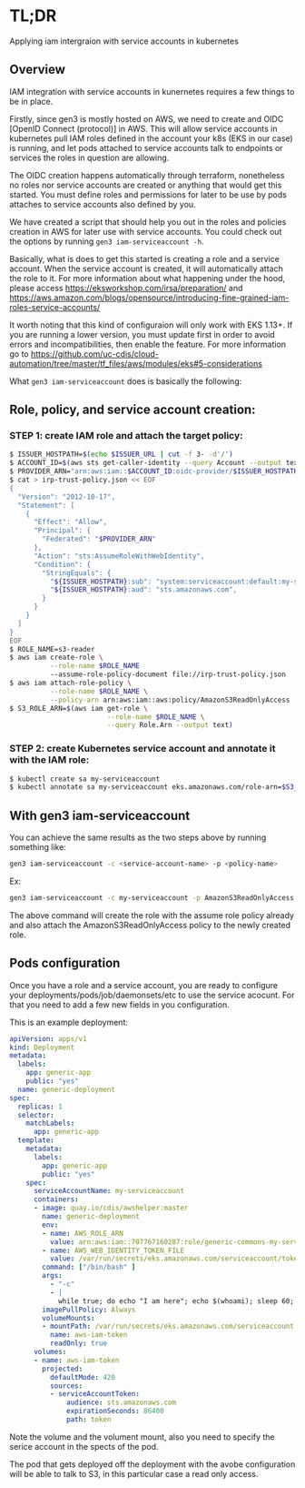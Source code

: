 # TL;DR

Applying iam intergraion with service accounts in kubernetes 

## Overview

IAM integration with service accounts in kunernetes requires a few things to be in place.

Firstly, since gen3 is mostly hosted on AWS, we need to create and OIDC [OpenID Connect (protocol)] in AWS. This will allow service accounts in kubernetes pull IAM roles defined in the account your k8s (EKS in our case) is running, and let pods attached to service accounts talk to endpoints or services the roles in question are allowing.

The OIDC creation happens automatically through terraform, nonetheless no roles nor service accounts are created or anything that would get this started. You must define roles and permissions for later to be use by pods attaches to service accounts also defined by you.

We have created a script that should help you out in the roles and policies creation in AWS for later use with service accounts. You could check out the options by running `gen3 iam-serviceaccount -h`. 

Basically, what is does to get this started is creating a role and a service account. When the service account is created, it will automatically attach the role to it. For more information about what happening under the hood, please access https://eksworkshop.com/irsa/preparation/ and https://aws.amazon.com/blogs/opensource/introducing-fine-grained-iam-roles-service-accounts/

It worth noting that this kind of configuraion will only work with EKS 1.13+. If you are running a lower version, you must update first in order to avoid errors and incompatibilities, then enable the feature. For more information go to https://github.com/uc-cdis/cloud-automation/tree/master/tf_files/aws/modules/eks#5-considerations


What `gen3 iam-serviceaccount` does is basically the following:


## Role, policy, and service account creation:

### STEP 1: create IAM role and attach the target policy:


```bash
$ ISSUER_HOSTPATH=$(echo $ISSUER_URL | cut -f 3- -d'/')
$ ACCOUNT_ID=$(aws sts get-caller-identity --query Account --output text)
$ PROVIDER_ARN="arn:aws:iam::$ACCOUNT_ID:oidc-provider/$ISSUER_HOSTPATH"
$ cat > irp-trust-policy.json << EOF
{
  "Version": "2012-10-17",
  "Statement": [
    {
      "Effect": "Allow",
      "Principal": {
        "Federated": "$PROVIDER_ARN"
      },
      "Action": "sts:AssumeRoleWithWebIdentity",
      "Condition": {
        "StringEquals": {
          "${ISSUER_HOSTPATH}:sub": "system:serviceaccount:default:my-serviceaccount"
          "${ISSUER_HOSTPATH}:aud": "sts.amazonaws.com",
        }
      }
    }
  ]
}
EOF
$ ROLE_NAME=s3-reader
$ aws iam create-role \
          --role-name $ROLE_NAME 
          --assume-role-policy-document file://irp-trust-policy.json
$ aws iam attach-role-policy \
          --role-name $ROLE_NAME \
          --policy-arn arn:aws:iam::aws:policy/AmazonS3ReadOnlyAccess
$ S3_ROLE_ARN=$(aws iam get-role \
                        --role-name $ROLE_NAME \
                        --query Role.Arn --output text)
```


### STEP 2: create Kubernetes service account and annotate it with the IAM role:

```bash
$ kubectl create sa my-serviceaccount
$ kubectl annotate sa my-serviceaccount eks.amazonaws.com/role-arn=$S3_ROLE_ARN
```



## With gen3 iam-serviceaccount

You can achieve the same results as the two steps above by running something like:

```bash
gen3 iam-serviceaccount -c <service-account-name> -p <policy-name>

```

Ex:

```bash 
gen3 iam-serviceaccount -c my-serviceaccount -p AmazonS3ReadOnlyAccess
```


The above command will create the role with the assume role policy already and also attach the AmazonS3ReadOnlyAccess policy to the newly created role.


## Pods configuration

Once you have a role and a service account, you are ready to configure your deployments/pods/job/daemonsets/etc to use the service acocunt. For that you need to add a few new fields in you configuration.

This is an example deployment:

```yaml
apiVersion: apps/v1
kind: Deployment
metadata:
  labels:
    app: generic-app
    public: "yes"
  name: generic-deployment
spec:
  replicas: 1
  selector:
    matchLabels:
      app: generic-app
  template:
    metadata:
      labels:
        app: generic-app
        public: "yes"
    spec:
      serviceAccountName: my-serviceaccount
      containers:
      - image: quay.io/cdis/awshelper:master
        name: generic-deployment
        env:
        - name: AWS_ROLE_ARN
          value: arn:aws:iam::707767160287:role/generic-commons-my-serviceaccount-role  # if you created the role using gen3 commands, the name of the role created will follow this pattern ${vpc_name}-<service-account-name>-role
        - name: AWS_WEB_IDENTITY_TOKEN_FILE
          value: /var/run/secrets/eks.amazonaws.com/serviceaccount/token
        command: ["/bin/bash" ]
        args:
          - "-c"
          - |
            while true; do echo "I am here"; echo $(whoami); sleep 60; done
        imagePullPolicy: Always
        volumeMounts:
        - mountPath: /var/run/secrets/eks.amazonaws.com/serviceaccount
          name: aws-iam-token
          readOnly: true
      volumes:
      - name: aws-iam-token
        projected:
          defaultMode: 420
          sources:
          - serviceAccountToken:
              audience: sts.amazonaws.com
              expirationSeconds: 86400
              path: token
``` 

Note the volume and the volument mount, also you need to specify the serice account in the spects of the pod.


The pod that gets deployed off the deployment with the avobe configuration will be able to talk to S3, in this particular case a read only access.


